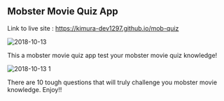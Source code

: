 ## Mobster Movie Quiz App

Link to live site : https://kimura-dev1297.github.io/mob-quiz

![2018-10-13](https://user-images.githubusercontent.com/37715269/46910313-63b74800-cef7-11e8-8074-7697d104e0ad.png)

This a mobster movie quiz app test your mobster movie quiz knowledge!

![2018-10-13 1](https://user-images.githubusercontent.com/37715269/46910321-88132480-cef7-11e8-8512-b7d5505c56d3.png)

There are 10 tough questions that will truly challenge you mobster movie knowledge. Enjoy!!
